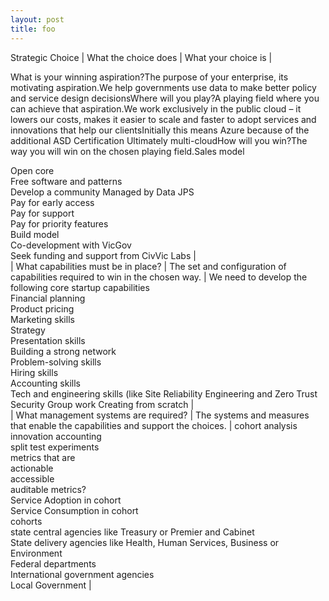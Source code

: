 ```yaml
---
layout: post
title: foo
---
```


Strategic Choice | What the choice does | What your choice is |

What is your winning aspiration?The purpose of your enterprise, its motivating aspiration.We help governments use data to make better policy and service design decisionsWhere will you play?A playing field where you can achieve that aspiration.We work exclusively in the public cloud – it lowers our costs, makes it easier to scale and faster to adopt services and innovations that help our clientsInitially this means Azure because of the additional ASD Certification Ultimately multi-cloudHow will you win?The way you will win on the chosen playing field.Sales model

Open core  
Free software and patterns  
Develop a community Managed by Data JPS  
Pay for early access  
Pay for support  
Pay for priority features  
Build model  
Co-development with VicGov  
Seek funding and support from CivVic Labs |  
| What capabilities must be in place? | The set and configuration of capabilities required to win in the chosen way. | We need to develop the following core startup capabilities  
Financial planning  
Product pricing  
Marketing skills  
Strategy  
Presentation skills  
Building a strong network  
Problem-solving skills  
Hiring skills  
Accounting skills  
Tech and engineering skills (like Site Reliability Engineering and Zero Trust Security Group work Creating from scratch |  
| What management systems are required? | The systems and measures that enable the capabilities and support the choices. | cohort analysis  
innovation accounting  
split test experiments  
metrics that are  
actionable  
accessible  
auditable metrics?  
Service Adoption in cohort  
Service Consumption in cohort  
cohorts  
state central agencies like Treasury or Premier and Cabinet  
State delivery agencies like Health, Human Services, Business or Environment  
Federal departments  
International government agencies  
Local Government |

